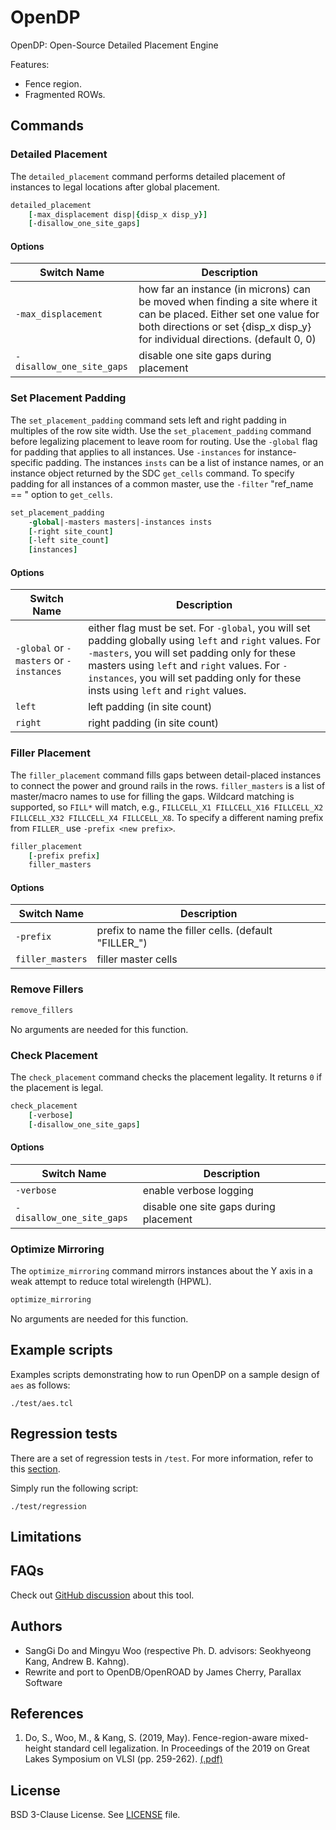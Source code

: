 # OpenDP

OpenDP: Open-Source Detailed Placement Engine

Features:

-   Fence region.
-   Fragmented ROWs.

## Commands

### Detailed Placement

The `detailed_placement` command performs detailed placement of instances
to legal locations after global placement.

```tcl
detailed_placement
    [-max_displacement disp|{disp_x disp_y}]
    [-disallow_one_site_gaps]
```

#### Options

| Switch Name | Description | 
| ----- | ----- |
| `-max_displacement` | how far an instance (in microns) can be moved when finding a site where it can be placed. Either set one value for both directions or set {disp_x disp_y} for individual directions. (default 0, 0) |
| `-disallow_one_site_gaps` | disable one site gaps during placement |

### Set Placement Padding

The `set_placement_padding` command sets left and right padding in multiples
of the row site width. Use the `set_placement_padding` command before
legalizing placement to leave room for routing. Use the `-global` flag
for padding that applies to all instances. Use  `-instances`
for instance-specific padding.  The instances `insts` can be a list of instance
names, or an instance object returned by the SDC `get_cells` command. To
specify padding for all instances of a common master, use the `-filter`
"ref_name == <name>" option to `get_cells`.

```tcl
set_placement_padding   
    -global|-masters masters|-instances insts
    [-right site_count]
    [-left site_count]
    [instances]
```

#### Options

| Switch Name | Description | 
| ----- | ----- |
| `-global` or `-masters` or `-instances` | either flag must be set. For `-global`, you will set padding globally using `left` and `right` values. For `-masters`, you will set padding only for these masters using `left` and `right` values. For `-instances`, you will set padding only for these insts using `left` and `right` values. |
| `left` | left padding (in site count) |
| `right` | right padding (in site count) |

### Filler Placement

The `filler_placement` command fills gaps between detail-placed instances
to connect the power and ground rails in the rows. `filler_masters` is a
list of master/macro names to use for filling the gaps. Wildcard matching
is supported, so `FILL*` will match, e.g., `FILLCELL_X1 FILLCELL_X16 FILLCELL_X2
FILLCELL_X32 FILLCELL_X4 FILLCELL_X8`.  To specify a different naming prefix
from `FILLER_` use `-prefix <new prefix>`.

```tcl 
filler_placement
    [-prefix prefix]
    filler_masters
```

#### Options

| Switch Name | Description |
| ----- | ----- |
| `-prefix` | prefix to name the filler cells. (default "FILLER_") |
| `filler_masters` | filler master cells | 

### Remove Fillers

```tcl
remove_fillers 
```

No arguments are needed for this function. 

### Check Placement

The `check_placement` command checks the placement legality. It returns
`0` if the placement is legal.

```tcl
check_placement
    [-verbose]
    [-disallow_one_site_gaps]
```

#### Options

| Switch Name | Description |
| ----- | ----- |
| `-verbose` | enable verbose logging |
| `-disallow_one_site_gaps` | disable one site gaps during placement |

### Optimize Mirroring

The `optimize_mirroring` command mirrors instances about the Y axis in
a weak attempt to reduce total wirelength (HPWL).

```tcl
optimize_mirroring
```

No arguments are needed for this function. 

## Example scripts

Examples scripts demonstrating how to run OpenDP on a sample design of `aes` as follows:

```shell
./test/aes.tcl
```

## Regression tests

There are a set of regression tests in `/test`. For more information, refer to this [section](../../README.md#regression-tests). 

Simply run the following script: 

```shell
./test/regression
```

## Limitations

## FAQs

Check out [GitHub discussion](https://github.com/The-OpenROAD-Project/OpenROAD/discussions/categories/q-a?discussions_q=category%3AQ%26A+opendp+in%3Atitle)
about this tool.

## Authors

-   SangGi Do and Mingyu Woo (respective Ph. D. advisors: Seokhyeong Kang,
    Andrew B. Kahng).
-   Rewrite and port to OpenDB/OpenROAD by James Cherry, Parallax Software

## References
1. Do, S., Woo, M., & Kang, S. (2019, May). Fence-region-aware mixed-height standard cell legalization. In Proceedings of the 2019 on Great Lakes Symposium on VLSI (pp. 259-262). [(.pdf)](https://dl.acm.org/doi/10.1145/3299874.3318012)

## License

BSD 3-Clause License. See [LICENSE](LICENSE) file.
